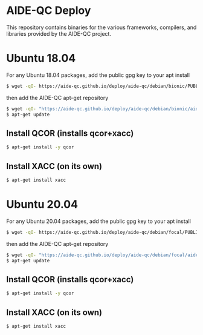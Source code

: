 # AIDE-QC Deploy
This repository contains binaries for the various frameworks, compilers, and libraries 
provided by the AIDE-QC project. 

# Ubuntu 18.04
For any Ubuntu 18.04 packages, add the public gpg key to your apt install
```bash
$ wget -qO- https://aide-qc.github.io/deploy/aide-qc/debian/bionic/PUBLIC-KEY.gpg | apt-key add -
```
then add the AIDE-QC apt-get repository
```bash
$ wget -qO- "https://aide-qc.github.io/deploy/aide-qc/debian/bionic/aide-qc-bionic.list" > /etc/apt/sources.list.d/aide-qc-bionic.list
$ apt-get update
```
## Install QCOR (installs qcor+xacc)
```bash
$ apt-get install -y qcor
```
## Install XACC (on its own)
```bash
$ apt-get install xacc
```

# Ubuntu 20.04
For any Ubuntu 20.04 packages, add the public gpg key to your apt install
```bash
$ wget -qO- https://aide-qc.github.io/deploy/aide-qc/debian/focal/PUBLIC-KEY.gpg | apt-key add -
```
then add the AIDE-QC apt-get repository
```bash
$ wget -qO- "https://aide-qc.github.io/deploy/aide-qc/debian/focal/aide-qc-focal.list" > /etc/apt/sources.list.d/aide-qc-focal.list
$ apt-get update
```
## Install QCOR (installs qcor+xacc)
```bash
$ apt-get install -y qcor
```
## Install XACC (on its own)
```bash
$ apt-get install xacc
```
